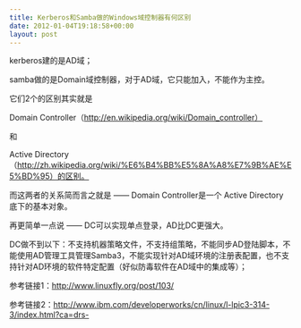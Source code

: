 ```yaml
---
title: Kerberos和Samba做的Windows域控制器有何区别
date: 2012-01-04T19:18:58+00:00
layout: post
---
```

kerberos建的是AD域；
  
samba做的是Domain域控制器，对于AD域，它只能加入，不能作为主控。

它们2个的区别其实就是
  
Domain Controller（http://en.wikipedia.org/wiki/Domain_controller）
  
和
  
Active Directory（http://zh.wikipedia.org/wiki/%E6%B4%BB%E5%8A%A8%E7%9B%AE%E5%BD%95）的区别。

而这两者的关系简而言之就是 —— Domain Controller是一个 Active Directory 底下的基本对象。

再更简单一点说 —— DC可以实现单点登录，AD比DC更强大。

DC做不到以下：不支持机器策略文件，不支持组策略，不能同步AD登陆脚本，不能使用AD管理工具管理Samba3，不能实现针对AD域环境的注册表配置，也不支持针对AD环境的软件特定配置（好似防毒软件在AD域中的集成等）；

参考链接1：http://www.linuxfly.org/post/103/
  
参考链接2：http://www.ibm.com/developerworks/cn/linux/l-lpic3-314-3/index.html?ca=drs-
